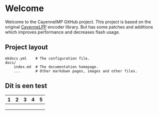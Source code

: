 # Welcome

Welcome to the CayenneIMP GitHub project. This project is based on the original [CayenneLPP](https://github.com/myDevicesIoT/CayenneLPP) encoder library. But has some patches and additions which improves performance and decreases flash usage. 

## Project layout

    mkdocs.yml    # The configuration file.
    docs/
        index.md  # The documentation homepage.
        ...       # Other markdown pages, images and other files.
## Dit is een test
| 1 | 2 | 3 | 4 | 5 |
|---|---|---|---|---|
|   |   |   |   |   |
|   |   |   |   |   |
|   |   |   |   |   |
